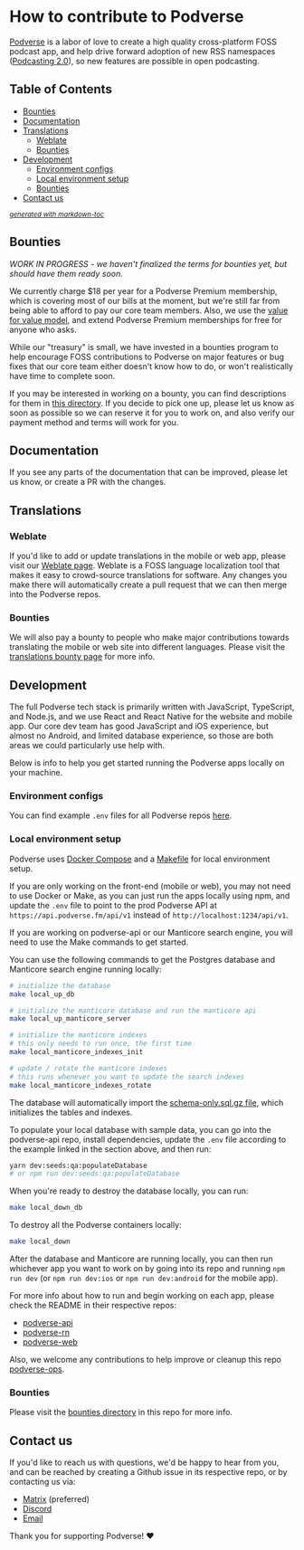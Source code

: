 # How to contribute to Podverse

[Podverse](https://podverse.fm) is a labor of love to create a high quality cross-platform FOSS podcast app, and help drive forward adoption of new RSS namespaces ([Podcasting 2.0](https://github.com/Podcastindex-org/podcast-namespace/blob/main/podcasting2.0.md)), so new features are possible in open podcasting.

## Table of Contents
- [Bounties](#bounties)
- [Documentation](#documentation)
- [Translations](#translations)
  * [Weblate](#weblate)
  * [Bounties](#bounties-1)
- [Development](#development)
  * [Environment configs](#environment-configs)
  * [Local environment setup](#local-environment-setup)
  * [Bounties](#bounties-2)
- [Contact us](#contact-us)

<small><i><a href='http://ecotrust-canada.github.io/markdown-toc/'>generated with markdown-toc</a></i></small>

## Bounties

*WORK IN PROGRESS - we haven't finalized the terms for bounties yet, but should have them ready soon.*

We currently charge $18 per year for a Podverse Premium membership, which is covering most of our bills at the moment, but we're still far from being able to afford to pay our core team members. Also, we use the [value for value model](https://value4value.info/), and extend Podverse Premium memberships for free for anyone who asks.

While our "treasury" is small, we have invested in a bounties program to help encourage FOSS contributions to Podverse on major features or bug fixes that our core team either doesn't know how to do, or won't realistically have time to complete soon.

If you may be interested in working on a bounty, you can find descriptions for them in [this directory](https://github.com/podverse/podverse-ops/tree/master/bounties). If you decide to pick one up, please let us know as soon as possible so we can reserve it for you to work on, and also verify our payment method and terms will work for you.

## Documentation

If you see any parts of the documentation that can be improved, please let us know, or create a PR with the changes.

## Translations

### Weblate

If you'd like to add or update translations in the mobile or web app, please visit our [Weblate page](https://hosted.weblate.org/projects/podverse/). Weblate is a FOSS language localization tool that makes it easy to crowd-source translations for software. Any changes you make there will automatically create a pull request that we can then merge into the Podverse repos.

### Bounties

We will also pay a bounty to people who make major contributions towards translating the mobile or web site into different languages. Please visit the [translations bounty page](https://github.com/podverse/podverse-ops/tree/master/bounties/translations) for more info.

## Development

The full Podverse tech stack is primarily written with JavaScript, TypeScript, and Node.js, and we use React and React Native for the website and mobile app. Our core dev team has good JavaScript and iOS experience, but almost no Android, and limited database experience, so those are both areas we could particularly use help with.

Below is info to help you get started running the Podverse apps locally on your machine.

### Environment configs

You can find example `.env` files for all Podverse repos [here](https://github.com/podverse/podverse-ops/tree/master/config).

### Local environment setup

Podverse uses [Docker Compose](https://github.com/podverse/podverse-ops/tree/master/docker-compose) and a [Makefile](https://github.com/podverse/podverse-ops/blob/master/Makefile) for local environment setup.

If you are only working on the front-end (mobile or web), you may not need to use Docker or Make, as you can just run the apps locally using npm, and update the `.env` file to point to the prod Podverse API at `https://api.podverse.fm/api/v1` instead of `http://localhost:1234/api/v1`.

If you are working on podverse-api or our Manticore search engine, you will need to use the Make commands to get started.

You can use the following commands to get the Postgres database and Manticore search engine running locally:

```bash
# initialize the database
make local_up_db

# initialize the manticore database and run the manticore api
make local_up_manticore_server

# initialize the manticore indexes
# this only needs to run once, the first time 
make local_manticore_indexes_init

# update / rotate the manticore indexes
# this runs whenever you want to update the search indexes
make local_manticore_indexes_rotate
```

The database will automatically import the [schema-only.sql.gz file](https://github.com/podverse/podverse-ops/tree/master/db/schema-only), which initializes the tables and indexes.

To populate your local database with sample data, you can go into the podverse-api repo, install dependencies, update the `.env` file according to the example linked in the section above, and then run:

```bash
yarn dev:seeds:qa:populateDatabase
# or npm run dev:seeds:qa:populateDatabase
```

When you're ready to destroy the database locally, you can run:

```bash
make local_down_db
```

To destroy all the Podverse containers locally:

```bash
make local_down
```

After the database and Manticore are running locally, you can then run whichever app you want to work on by going into its repo and running `npm run dev` (or `npm run dev:ios` or `npm run dev:android` for the mobile app).

For more info about how to run and begin working on each app, please check the README in their respective repos:

- [podverse-api](https://github.com/podverse/podverse-api)
- [podverse-rn](https://github.com/podverse/podverse-rn)
- [podverse-web](https://github.com/podverse/podverse-web)

Also, we welcome any contributions to help improve or cleanup this repo [podverse-ops](https://github.com/podverse/podverse-ops).

### Bounties

Please visit the [bounties directory](https://github.com/podverse/podverse-ops/tree/master/bounties) in this repo for more info.

## Contact us

If you'd like to reach us with questions, we'd be happy to hear from you, and can be reached by creating a Github issue in its respective repo, or by contacting us via:

- [Matrix](https://matrix.to/#/#podverse-space:matrix.org) (preferred)
- [Discord](https://discord.gg/6HkyNKR)
- [Email](mailto:contact@podverse.fm)

Thank you for supporting Podverse! ❤️
